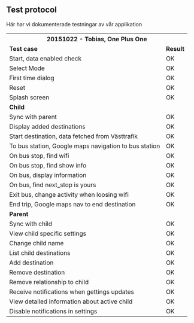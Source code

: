 ## Test protocol
Här har vi dokumenterade testningar av vår applikation

<table>
<th colspan="2">20151022 - Tobias, One Plus One</th>
<tr>
  <td><b>Test case</b></td>
  <td><b>Result</b></td>
</tr>
<tr>
  <td>Start, data enabled check</td>
  <td>OK</td>
</tr>
<tr>
  <td>Select Mode</td>
  <td>OK</td>
</tr>
<tr>
  <td>First time dialog</td>
  <td>OK</td>
</tr>
<tr>
  <td>Reset</td>
  <td>OK</td>
</tr>
<tr>
  <td>Splash screen</td>
  <td>OK</td>
</tr>
<tr>
  <td colspan="2"><b>Child</b></td>
</tr>
<tr>
  <td>Sync with parent</td>
  <td>OK</td>
</tr><tr>
  <td>Display added destinations</td>
  <td>OK</td>
</tr><tr>
  <td>Start destination, data fetched from Västtrafik</td>
  <td>OK</td>
</tr>
<tr>
  <td>To bus station, Google maps navigation to bus station</td>
  <td>OK</td>
</tr>
<tr>
  <td>On bus stop, find wifi</td>
  <td>OK</td>
</tr>
<tr>
  <td>On bus stop, find show info</td>
  <td>OK</td>
</tr>
<tr>
  <td>On bus, display information</td>
  <td>OK</td>
</tr>
<tr>
  <td>On bus, find next_stop is yours</td>
  <td>OK</td>
</tr>
<tr>
  <td>Exit bus, change activity when loosing wifi</td>
  <td>OK</td>
</tr>
<tr>
  <td>End trip, Google maps nav to end destination</td>
  <td>OK</td>
</tr>
<tr>
  <td colspan="2"><b>Parent</b></td>
</tr>
<tr>
  <td>Sync with child</td>
  <td>OK</td>
</tr><tr>
  <td>View child specific settings</td>
  <td>OK</td>
</tr><tr>
  <td>Change child name</td>
  <td>OK</td>
</tr>
<tr>
  <td>List child destinations</td>
  <td>OK</td>
</tr>
<tr>
  <td>Add destination</td>
  <td>OK</td>
</tr>
<tr>
  <td>Remove destination</td>
  <td>OK</td>
</tr>
<tr>
  <td>Remove relationship to child</td>
  <td>OK</td>
</tr>
<tr>
  <td>Receive notifications when gettings updates</td>
  <td>OK</td>
</tr>
<tr>
  <td>View detailed information about active child</td>
  <td>OK</td>
</tr>
<tr>
  <td>Disable notifications in settings</td>
  <td>OK</td>
</tr>
</table>
